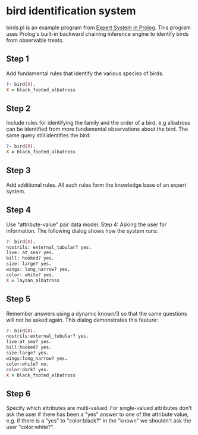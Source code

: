 # bird identification system
birds.pl is an example program from [Expert System in Prolog](http://www.amzi.com/ExpertSystemsInProlog/02usingprolog.php). This program uses Prolog's built-in backward chaining inference engine to identify birds from observable treats.

## Step 1
Add fundamental rules that identify the various species of birds.
```Prolog
?- bird(X).
X = black_footed_albatross
```
## Step 2
Include rules for identifying the family and the order of a bird, e.g albatross can be identified from more fundamental observations about the bird. The same query still identifies the bird:
```Prolog
?- bird(X).
X = black_footed_albatross
```
## Step 3
Add additional rules. All such rules form the knowledge base of an expert system.
## Step 4
Use "attribute-value" pair data model.
Step 4: Asking the user for information. The following dialog shows how the system runs:
```Prolog
?- bird(X).
nostrils: external_tubular? yes.
live: at_sea? yes.
bill: hooked? yes.
size: large? yes.
wings: long_narrow? yes.
color: white? yes.
X = laysan_albatross
```
## Step 5
Remember answers using a dynamic known/3 so that the same questions will not be asked again. This dialog demonstrates this feature:
```Prolog
?- bird(X).
nostrils:external_tubular? yes.
live:at_sea? yes.
bill:hooked? yes.
size:large? yes.
wings:long_narrow? yes.
color:white? no.
color:dark? yes.
X = black_footed_albatross
```
## Step 6
Specify which attributes are multi-valued. For single-valued attributes don't ask the user if there has been a "yes" answer to one of the attribute value, e.g. if there is a "yes" to "color:black?" in the "known" we shouldn't ask the user "color:white?".
